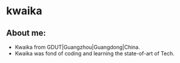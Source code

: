 # kwaika
## About me:
- Kwaika from GDUT|Guangzhou|Guangdong|China.
- Kwaika was fond of coding and learning the state-of-art of Tech.
